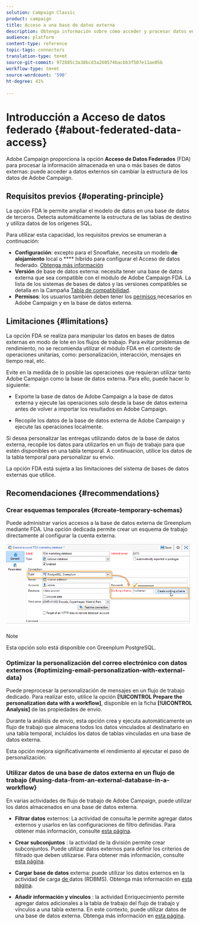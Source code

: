 ```yaml
---
solution: Campaign Classic
product: campaign
title: Acceso a una base de datos externa
description: Obtenga información sobre cómo acceder y procesar datos en una base de datos externa
audience: platform
content-type: reference
topic-tags: connectors
translation-type: tm+mt
source-git-commit: 972885c3a38bcd3a260574bacbb3f507e11ae05b
workflow-type: tm+mt
source-wordcount: '590'
ht-degree: 41%

---
```



# Introducción a Acceso de datos federado {#about-federated-data-access}

Adobe Campaign proporciona la opción **Acceso de Datos Federados** (FDA) para procesar la información almacenada en una o más bases de datos externas: puede acceder a datos externos sin cambiar la estructura de los datos de Adobe Campaign.

## Requisitos previos {#operating-principle}

La opción FDA le permite ampliar el modelo de datos en una base de datos de terceros. Detecta automáticamente la estructura de las tablas de destino y utiliza datos de los orígenes SQL.

Para utilizar esta capacidad, los requisitos previos se enumeran a continuación:

* **Configuración**: excepto para el Snowflake, necesita un modelo  **de alojamiento** local o  **** híbrido para configurar el Acceso de datos federado. [Obtenga más información](../../installation/using/hosting-models.md)
* **Versión** de base de datos externa: necesita tener una base de datos externa que sea compatible con el módulo de Adobe Campaign FDA. La lista de los sistemas de bases de datos y las versiones compatibles se detalla en la Campaña [Tabla de compatibilidad](../../rn/using/compatibility-matrix.md#FederatedDataAccessFDA).
* **Permisos**: los usuarios también deben tener los  [permisos ](../../installation/using/remote-database-access-rights.md) necesarios en Adobe Campaign y en la base de datos externa.

## Limitaciones {#limitations}

La opción FDA se realiza para manipular los datos en bases de datos externas en modo de lote en los flujos de trabajo. Para evitar problemas de rendimiento, no se recomienda utilizar el módulo FDA en el contexto de operaciones unitarias, como: personalización, interacción, mensajes en tiempo real, etc.

Evite en la medida de lo posible las operaciones que requieran utilizar tanto Adobe Campaign como la base de datos externa. Para ello, puede hacer lo siguiente:

* Exporte la base de datos de Adobe Campaign a la base de datos externa y ejecute las operaciones solo desde la base de datos externa antes de volver a importar los resultados en Adobe Campaign.

* Recopile los datos de la base de datos externa de Adobe Campaign y ejecute las operaciones localmente.

Si desea personalizar las entregas utilizando datos de la base de datos externa, recopile los datos para utilizarlos en un flujo de trabajo para que estén disponibles en una tabla temporal. A continuación, utilice los datos de la tabla temporal para personalizar su envío.

La opción FDA está sujeta a las limitaciones del sistema de bases de datos externas que utilice.

## Recomendaciones {#recommendations}

### Crear esquemas temporales {#create-temporary-schemas}

Puede administrar varios accesos a la base de datos externa de Greenplum mediante FDA. Una opción dedicada permite crear un esquema de trabajo directamente al configurar la cuenta externa.

![](assets/fda_work_table.png)

>[!NOTE]
>
>Esta opción solo está disponible con Greenplum PostgreSQL.

### Optimizar la personalización del correo electrónico con datos externos {#optimizing-email-personalization-with-external-data}

Puede preprocesar la personalización de mensajes en un flujo de trabajo dedicado. Para realizar esto, utilice la opción **[!UICONTROL Prepare the personalization data with a workflow]**, disponible en la ficha **[!UICONTROL Analysis]** de las propiedades de envío.

Durante la análisis de envío, esta opción crea y ejecuta automáticamente un flujo de trabajo que almacena todos los datos vinculados al destinatario en una tabla temporal, incluidos los datos de tablas vinculadas en una base de datos externa.

Esta opción mejora significativamente el rendimiento al ejecutar el paso de personalización.

### Utilizar datos de una base de datos externa en un flujo de trabajo {#using-data-from-an-external-database-in-a-workflow}

En varias actividades de flujo de trabajo de Adobe Campaign, puede utilizar los datos almacenados en una base de datos externa.

* **Filtrar datos**  externos: La actividad de  [](../../workflow/using/targeting-data.md#selecting-data) consulta le permite agregar datos externos y usarlos en las configuraciones de filtro definidas. Para obtener más información, consulte [esta página](../../workflow/using/targeting-data.md#selecting-data).

* **Crear subconjuntos** : la  [](../../workflow/using/split.md) actividad de la división permite crear subconjuntos. Puede utilizar datos externos para definir los criterios de filtrado que deben utilizarse. Para obtener más información, consulte [esta página](../../workflow/using/split.md).

* **Cargar base de datos**  externa: puede utilizar los datos externos en la actividad de carga [ de ](../../workflow/using/data-loading--rdbms-.md) datos (RDBMS). Obtenga más información en [esta página](../../workflow/using/data-loading--rdbms-.md).

* **Añadir información y vínculos** : la actividad  [](../../workflow/using/enrichment.md) Enriquecimiento permite agregar datos adicionales a la tabla de trabajo del flujo de trabajo y vínculos a una tabla externa. En este contexto, puede utilizar datos de una base de datos externa. Obtenga más información en [esta página](../../workflow/using/enrichment.md).
